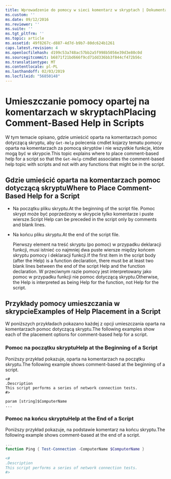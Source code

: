 ```yaml
---
title: Wprowadzenie do pomocy w sieci komentarz w skryptach | Dokumentacja firmy Microsoft
ms.custom: ''
ms.date: 09/12/2016
ms.reviewer: ''
ms.suite: ''
ms.tgt_pltfrm: ''
ms.topic: article
ms.assetid: 49f8267c-d887-4d7d-b9b7-80dc624b1261
caps.latest.revision: 4
ms.openlocfilehash: d199c53a748ac57bb2a5f998b5056e39d3e80c0d
ms.sourcegitcommit: b6871f21bd666f9cd71dd336bb3f844cf472b56c
ms.translationtype: MT
ms.contentlocale: pl-PL
ms.lasthandoff: 02/03/2019
ms.locfileid: "56850148"
---
```

# <a name="placing-comment-based-help-in-scripts"></a><span data-ttu-id="b6d8d-102">Umieszczanie pomocy opartej na komentarzach w skryptach</span><span class="sxs-lookup"><span data-stu-id="b6d8d-102">Placing Comment-Based Help in Scripts</span></span>

<span data-ttu-id="b6d8d-103">W tym temacie opisano, gdzie umieścić oparta na komentarzach pomoc dotyczącą skryptu, aby `Get-Help` polecenia cmdlet kojarzy tematu pomocy oparta na komentarzach za pomocą skryptów i nie wszystkie funkcje, które mogą być w skrypcie.</span><span class="sxs-lookup"><span data-stu-id="b6d8d-103">This topic explains where to place comment-based help for a script so that the `Get-Help` cmdlet associates the comment-based help topic with scripts and not with any functions that might be in the script.</span></span>

## <a name="where-to-place-comment-based-help-for-a-script"></a><span data-ttu-id="b6d8d-104">Gdzie umieścić oparta na komentarzach pomoc dotyczącą skryptu</span><span class="sxs-lookup"><span data-stu-id="b6d8d-104">Where to Place Comment-Based Help for a Script</span></span>

- <span data-ttu-id="b6d8d-105">Na początku pliku skryptu.</span><span class="sxs-lookup"><span data-stu-id="b6d8d-105">At the beginning of the script file.</span></span> <span data-ttu-id="b6d8d-106">Pomoc skrypt może być poprzedzony w skrypcie tylko komentarze i puste wiersze.</span><span class="sxs-lookup"><span data-stu-id="b6d8d-106">Script Help can be preceded in the script only by comments and blank lines.</span></span>

- <span data-ttu-id="b6d8d-107">Na końcu pliku skryptu.</span><span class="sxs-lookup"><span data-stu-id="b6d8d-107">At the end of the script file.</span></span>

  <span data-ttu-id="b6d8d-108">Pierwszy element na treść skryptu (po pomoc) w przypadku deklaracji funkcji, musi istnieć co najmniej dwa puste wiersze między końcem skryptu pomocy i deklaracji funkcji.</span><span class="sxs-lookup"><span data-stu-id="b6d8d-108">If the first item in the script body (after the Help) is a function declaration, there must be at least two blank lines between the end of the script Help and the function declaration.</span></span> <span data-ttu-id="b6d8d-109">W przeciwnym razie pomocy jest interpretowany jako pomoc w przypadku funkcji nie pomoc dotyczącą skryptu.</span><span class="sxs-lookup"><span data-stu-id="b6d8d-109">Otherwise, the Help is interpreted as being Help for the function, not Help for the script.</span></span>

## <a name="examples-of-help-placement-in-a-script"></a><span data-ttu-id="b6d8d-110">Przykłady pomocy umieszczania w skrypcie</span><span class="sxs-lookup"><span data-stu-id="b6d8d-110">Examples of Help Placement in a Script</span></span>

 <span data-ttu-id="b6d8d-111">W poniższych przykładach pokazano każdej z opcji umieszczania oparta na komentarzach pomoc dotyczącą skryptu.</span><span class="sxs-lookup"><span data-stu-id="b6d8d-111">The following examples show each of the placement options for comment-based help for a script.</span></span>

### <a name="help-at-the-beginning-of-a-script"></a><span data-ttu-id="b6d8d-112">Pomoc na początku skryptu</span><span class="sxs-lookup"><span data-stu-id="b6d8d-112">Help at the Beginning of a Script</span></span>

 <span data-ttu-id="b6d8d-113">Poniższy przykład pokazuje, oparta na komentarzach na początku skryptu.</span><span class="sxs-lookup"><span data-stu-id="b6d8d-113">The following example shows comment-based at the beginning of a script.</span></span>

```
<#
.Description
This script performs a series of network connection tests.
#>

param [string]$ComputerName
...
```

### <a name="help-at-the-end-of-a-script"></a><span data-ttu-id="b6d8d-114">Pomoc na końcu skryptu</span><span class="sxs-lookup"><span data-stu-id="b6d8d-114">Help at the End of a Script</span></span>

 <span data-ttu-id="b6d8d-115">Poniższy przykład pokazuje, na podstawie komentarz na końcu skryptu.</span><span class="sxs-lookup"><span data-stu-id="b6d8d-115">The following example shows comment-based at the end of a script.</span></span>

```powershell
...
function Ping { Test-Connection -ComputerName $ComputerName }

<#
.Description
This script performs a series of network connection tests.
#>

```
